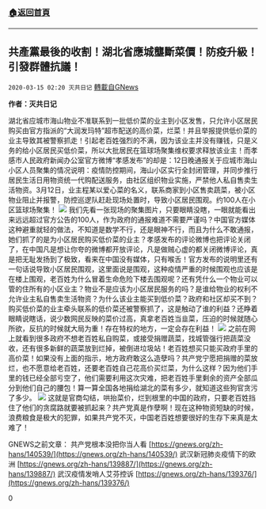 ###  [:house:返回首頁](https://github.com/ourhimalayas/txt)
---

## 共產黨最後的收割！湖北省應城壟斷菜價！防疫升級！引發群體抗議！
`2020-03-15 02:20 灭共日记` [轉載自GNews](https://gnews.org/zh-hant/141569/)

**作者：灭共日记**

湖北省应城市海山物业不准联系到一批低价菜的业主到小区发售，只允许小区居民购买由官方指派的“大润发玛特”超市配送的高价菜，烂菜！并且举报提供低价菜的业主导致其被警察抓走！引起老百姓强烈的不满，因为该业主并没有赚钱，只是义务的给小区居民买低价菜，所以大批居民在篮球场聚集维权要求释放该业主！而孝感市人民政府新闻办公室官方微博“孝感发布”的却是：12日晚通报关于应城市海山小区人员聚集的情况说明：疫情防控期间，海山小区实行全封闭管理，并同步推行居民生活日用物资统一代购配送服务，由社区组织物业实施，严禁他人私自售卖生活物资。3月12日，业主程某以爱心菜的名义，联系商家到小区售卖蔬菜，被小区物业阻止并报警，防控巡逻队赶赴现场处置时，导致小区居民围观。约100人在小区篮球场聚集！
![](https://s3-ap-northeast-1.amazonaws.com/news.guo.offload.media/wp-content/uploads/2020/03/15015640/1-73.png)
我们先看一张现场的聚集图片，只要眼睛没瞎，一眼就能看出来远远超过官方公告的100人，作为政府的通报难道不需要严谨吗？中国官方媒体这种避重就轻的做法，不知道是数学不行，还是眼神不行，而且为什么不敢通报，她们抓了的是为小区居民购买低价菜的业主？孝感发布的评论微博也把评论关闭了，在中国凡是想让你夸的微博都开放评论，凡是做贼心虚的都关闭微博评论，真是把无耻发扬到了极致，看来在中国没有媒体，只有喉舌！官方发布的说明里还有一句话说导致小区居民围观，这里面说是围观，这种疫情严重的时候围观也应该是在楼上围观，老百姓为什么冒着生命危险下楼去围观呢？还有凭什么一个物业可以管的住所有的小区业主？物业不是应该为小区居民服务的吗？是谁给物业的权利不允许业主私自售卖生活物资？为什么该业主能买到低价菜？政府和社区却买不到？购买低价菜的业主牵头联系的低价菜还被警察抓了，这是触动了谁的利益？还睁着眼睛说瞎话，说少数网民反映的菜价过高，真拿老百姓当韭菜，压迫的时候就随心所欲，反抗的时候就大局为重！存在特权的地方，一定会存在利益！
![](https://s3-ap-northeast-1.amazonaws.com/news.guo.offload.media/wp-content/uploads/2020/03/15015702/2-40.jpg)
之前在网上就看到很多政府不想老百姓私自购菜，或接受捐赠蔬菜，找城管强行把蔬菜没收，还有很多新鲜的蔬菜放到烂掉，被倒进垃圾站！老百姓想买只能买政府手里的高价菜！如果没有上面的指示，地方政府敢这么造孽吗？共产党宁愿把捐赠的菜放烂，也不愿意给老百姓，还要老百姓自己花高价买烂菜，为什么这样？因为他们手里的钱已经全部亏空了，他们需要利用这次灾难，把老百姓手里剩余的资产全部瓜分到他们自己的腰包！算一算全国各地捐给湖北的菜有多少，就知道这些狗官贪污了多少。
![](https://s3-ap-northeast-1.amazonaws.com/news.guo.offload.media/wp-content/uploads/2020/03/15015738/3-29.jpg)
这就是官商勾结，哄抬菜价，烂到根里的中国的政府，只要老百姓挡住了他们的贪腐路就要被抓起来？共产党真是作孽啊！现在这种物资短缺的时候，浪费粮食是极大的犯罪，如果共产党不灭，中国老百姓想要很好的生存下来真是太难了！



GNEWS之前文章：
 共产党根本没把你当人看 [https://gnews.org/zh-hans/140539/](https://gnews.org/zh-hans/140539/)
 武汉新冠肺炎疫情下的欧洲 [https://gnews.org/zh-hans/139887/](https://gnews.org/zh-hans/139887/)
 武汉疫情发哨人艾芬控诉 [https://gnews.org/zh-hans/139376/](https://gnews.org/zh-hans/139376/)

0
